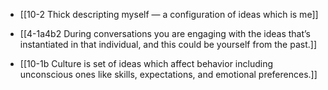 - [[10-2 Thick descripting myself — a configuration of ideas which is me]]

- [[4-1a4b2 During conversations you are engaging with the ideas that’s instantiated in that individual, and this could be yourself from the past.]]

- [[10-1b Culture is set of ideas which affect behavior including unconscious ones like skills, expectations, and emotional preferences.]]
